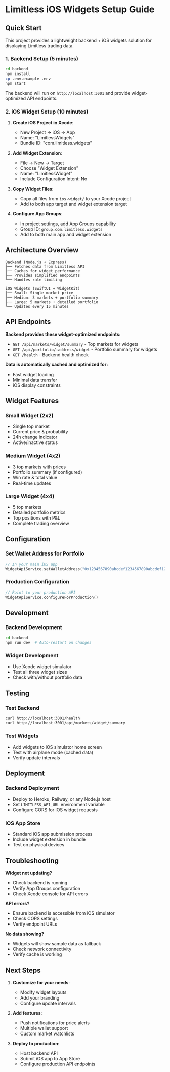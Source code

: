 # Limitless iOS Widgets Setup Guide

## Quick Start

This project provides a lightweight backend + iOS widgets solution for displaying Limitless trading data.

### 1. Backend Setup (5 minutes)

```bash
cd backend
npm install
cp .env.example .env
npm start
```

The backend will run on `http://localhost:3001` and provide widget-optimized API endpoints.

### 2. iOS Widget Setup (10 minutes)

1. **Create iOS Project in Xcode**:
   - New Project → iOS → App
   - Name: "LimitlessWidgets" 
   - Bundle ID: "com.limitless.widgets"

2. **Add Widget Extension**:
   - File → New → Target
   - Choose "Widget Extension"
   - Name: "LimitlessWidget"
   - Include Configuration Intent: No

3. **Copy Widget Files**:
   - Copy all files from `ios-widget/` to your Xcode project
   - Add to both app target and widget extension target

4. **Configure App Groups**:
   - In project settings, add App Groups capability
   - Group ID: `group.com.limitless.widgets`
   - Add to both main app and widget extension

## Architecture Overview

```
Backend (Node.js + Express)
├── Fetches data from Limitless API
├── Caches for widget performance  
├── Provides simplified endpoints
└── Handles rate limiting

iOS Widgets (SwiftUI + WidgetKit)
├── Small: Single market price
├── Medium: 3 markets + portfolio summary
├── Large: 5 markets + detailed portfolio
└── Updates every 15 minutes
```

## API Endpoints

**Backend provides these widget-optimized endpoints:**

- `GET /api/markets/widget/summary` - Top markets for widgets
- `GET /api/portfolio/:address/widget` - Portfolio summary for widgets  
- `GET /health` - Backend health check

**Data is automatically cached and optimized for:**
- Fast widget loading
- Minimal data transfer
- iOS display constraints

## Widget Features

### Small Widget (2x2)
- Single top market
- Current price & probability
- 24h change indicator
- Active/inactive status

### Medium Widget (4x2)  
- 3 top markets with prices
- Portfolio summary (if configured)
- Win rate & total value
- Real-time updates

### Large Widget (4x4)
- 5 top markets
- Detailed portfolio metrics
- Top positions with P&L
- Complete trading overview

## Configuration

### Set Wallet Address for Portfolio
```swift
// In your main iOS app
WidgetApiService.setWalletAddress("0x1234567890abcdef1234567890abcdef12345678")
```

### Production Configuration
```swift
// Point to your production API
WidgetApiService.configureForProduction()
```

## Development

### Backend Development
```bash
cd backend
npm run dev  # Auto-restart on changes
```

### Widget Development
- Use Xcode widget simulator
- Test all three widget sizes
- Check with/without portfolio data

## Testing

### Test Backend
```bash
curl http://localhost:3001/health
curl http://localhost:3001/api/markets/widget/summary
```

### Test Widgets
- Add widgets to iOS simulator home screen
- Test with airplane mode (cached data)
- Verify update intervals

## Deployment

### Backend Deployment
- Deploy to Heroku, Railway, or any Node.js host
- Set `LIMITLESS_API_URL` environment variable
- Configure CORS for iOS widget requests

### iOS App Store
- Standard iOS app submission process
- Include widget extension in bundle
- Test on physical devices

## Troubleshooting

**Widget not updating?**
- Check backend is running
- Verify App Groups configuration
- Check Xcode console for API errors

**API errors?**
- Ensure backend is accessible from iOS simulator
- Check CORS settings
- Verify endpoint URLs

**No data showing?**
- Widgets will show sample data as fallback
- Check network connectivity
- Verify cache is working

## Next Steps

1. **Customize for your needs**:
   - Modify widget layouts
   - Add your branding
   - Configure update intervals

2. **Add features**:
   - Push notifications for price alerts
   - Multiple wallet support
   - Custom market watchlists

3. **Deploy to production**:
   - Host backend API
   - Submit iOS app to App Store
   - Configure production API endpoints
